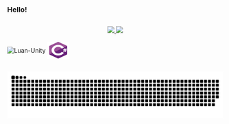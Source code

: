 ### Hello!

##

<div align="center">
  <a href="https://github.com/luanrobs">
    <img height="130em" src="https://github-readme-stats.vercel.app/api?username=luanrobs&show_icons=true&theme=tokyonight&include_all_commits=true&count_private=true"/>
    <img height="130em" src="https://github-readme-stats.vercel.app/api/top-langs/?username=luanrobs&layout=compact&langs_count=7&theme=tokyonight"/>
  </a>
</div>
  
<div style="display: inline_block; white-space: nowrap;"><br>
  <img align="center" alt="Luan-Unity" height="40" width="50" src="https://cdn.jsdelivr.net/gh/devicons/devicon/icons/unity/unity-original.svg">
  <img align="center" alt="Luan-Csharp" height="40" width="50" src="https://raw.githubusercontent.com/devicons/devicon/master/icons/csharp/csharp-original.svg">
</div>

  ##
                                                                                                        
![Snake animation](https://github.com/luanrobs/luanrobs/blob/output/github-contribution-grid-snake.svg)
